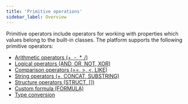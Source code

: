 ```yaml
---
title: 'Primitive operations'
sidebar_label: Overview
---
```


Primitive operators include operators for working with properties which values belong to the built-in classes. The platform supports the following primitive operators:

-   [Arithmetic operators (+, -, \*, /)](Arithmetic_operators_+_-_..._.md)
-   [Logical operators (AND, OR, NOT, XOR)](Logical_operators_AND_OR_NOT_XOR_.md)
-   [Comparison operators (==, \>, <, LIKE)](Comparison_operators_=_..._.md)
-   [String operators (+, CONCAT, SUBSTRING)](String_operators_+_CONCAT_SUBSTRING_.md)
-   [Structure operators (STRUCT, \[\])](Structure_operations_STRUCT_.md)
-   [Custom formula (FORMULA)](Custom_formula_FORMULA_.md)
-   [Type conversion](Type_conversion.md)

  
